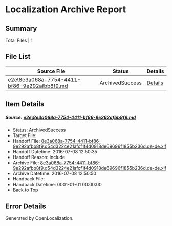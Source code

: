 # <a name='report-top'></a> Localization Archive Report

## Summary
 Total Files | 1

## File List
 Source File | Status | Details 
 ----------- | ------ | ------- 
 [e2e\8e3a068a-7754-4411-bf86-9e292afbb8f9.md](https://github.com/OpenLocalizationTestOrg/oltest/blob/2b88a3423bab59e13e9a7b6e865e04fe252666d7/e2e/8e3a068a-7754-4411-bf86-9e292afbb8f9.md) | ArchivedSuccess | [Details](#e8acf9b1c5b6824ebf15d16b6b767bd17a6a036b1)

## Item Details
##### <a name='e8acf9b1c5b6824ebf15d16b6b767bd17a6a036b1'></a> Source: [e2e\8e3a068a-7754-4411-bf86-9e292afbb8f9.md](https://github.com/OpenLocalizationTestOrg/oltest/blob/2b88a3423bab59e13e9a7b6e865e04fe252666d7/e2e/8e3a068a-7754-4411-bf86-9e292afbb8f9.md)
* Status: ArchivedSuccess
* Target File: 
* Handoff File: [8e3a068a-7754-4411-bf86-9e292afbb8f9.d54d3224e21afcf1f4d0918de69696f1855b236d.de-de.xlf](https://github.com/OpenLocalizationTestOrg/olhandoff-e2e/blob/c2df49ea0e6d297c5894c4e3864fb0634be7234e/ol-handoff/OpenLocalizationTestOrg/oltest-dede-fly/ci/ht/8e3a068a-7754-4411-bf86-9e292afbb8f9.d54d3224e21afcf1f4d0918de69696f1855b236d.de-de.xlf)
* Handoff Datetime: 2016-07-08 12:50:35
* Handoff Reason: Include
* Archive File: [8e3a068a-7754-4411-bf86-9e292afbb8f9.d54d3224e21afcf1f4d0918de69696f1855b236d.de-de.xlf](https://github.com/OpenLocalizationTestOrg/olhandoff-e2e/blob/9c3fcd366a557e9172524d6e074d52eb28b04274/ol-archive/OpenLocalizationTestOrg/oltest-dede-fly/ci/ht/8e3a068a-7754-4411-bf86-9e292afbb8f9.d54d3224e21afcf1f4d0918de69696f1855b236d.de-de.xlf)
* Archive Datetime: 2016-07-08 12:50:50
* Handback File: 
* Handback Datetime: 0001-01-01 00:00:00
* [Back to Top](#report-top)


## Error Details

Generated by OpenLocalization.
